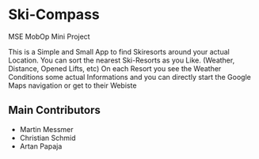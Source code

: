 # Ski-Compass
MSE MobOp Mini Project

This is a Simple and Small App to find Skiresorts around your actual Location.
You can sort the nearest Ski-Resorts as you Like. (Weather, Distance, Opened Lifts, etc)
On each Resort you see the Weather Conditions some actual Informations and you can directly start the Google Maps navigation or get to their Webiste

## Main Contributors
- Martin Messmer
- Christian Schmid
- Artan Papaja


